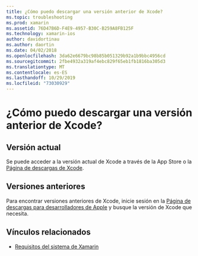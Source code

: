 ```yaml
---
title: ¿Cómo puedo descargar una versión anterior de Xcode?
ms.topic: troubleshooting
ms.prod: xamarin
ms.assetid: 76D47B6D-F4E9-4957-B30C-B259A8FB125F
ms.technology: xamarin-ios
author: davidortinau
ms.author: daortin
ms.date: 04/02/2018
ms.openlocfilehash: 3da62e6679bc98b85b051329b92a1b9bbc4956cd
ms.sourcegitcommit: 2fbe4932a319af4ebc829f65eb1fb1816ba305d3
ms.translationtype: MT
ms.contentlocale: es-ES
ms.lasthandoff: 10/29/2019
ms.locfileid: "73030929"
---
```

# <a name="how-can-i-download-a-previous-version-of-xcode"></a>¿Cómo puedo descargar una versión anterior de Xcode?

## <a name="current-version"></a>Versión actual

Se puede acceder a la versión actual de Xcode a través de la App Store o la [Página de descargas de Xcode](https://developer.apple.com/xcode/downloads/).

## <a name="older-versions"></a>Versiones anteriores

Para encontrar versiones anteriores de Xcode, inicie sesión en la [Página de descargas para desarrolladores de Apple](https://developer.apple.com/downloads/more/) y busque la versión de Xcode que necesita.

## <a name="related-links"></a>Vínculos relacionados

- [Requisitos del sistema de Xamarin](~/cross-platform/get-started/requirements.md)
